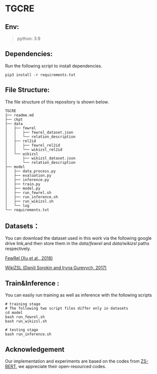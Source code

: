 # TGCRE


## Env:

> python: 3.9


## Dependencies:

Run the following script to install dependencies.

```
pip3 install -r requirements.txt
```

## File Structure:

The file structure of this repository is shown below.

```
TGCRE
├── readme.md
├── ckpt
├── data
│   ├── fewrel
│   │   ├── fewrel_dataset.json
│   │   └── relation_description
│   ├── rel2id
│   │   ├── fewrel_rel2id
│   │   └── wikizsl_rel2id
│   └── wikizsl
│       ├── wikizsl_dataset.json
│       └── relation_description
├── model
│   ├── data_process.py
│   ├── evaluation.py
│   ├── inference.py
│   ├── train.py
│   ├── model.py
│   ├── run_fewrel.sh
│   ├── run_inference.sh
│   ├── run_wikizsl.sh
│   └── log
└── requirements.txt
```

## Datasets：

You can download the dataset used in this work via the following google drive link,and then store them in the *data/fewrel* and *data/wikizsl* paths respectively.

[FewRel (Xu et al., 2018)](https://drive.google.com/file/d/1PgSTaEEUxsE-9lhQan3Yj91pzLhxv7cT/view?usp=sharing)

[WikiZSL (Daniil Sorokin and Iryna Gurevych, 2017)](https://drive.google.com/file/d/1kGmhlpTTq8UmIUPZ2CSIruWWsi_l_ERH/view?usp=share_link)

## Train&Inference :

You can easily run training as well as inference with the following scripts

```
# training stage
# The following two script files differ only in datasets
cd model
bash run_fewrel.sh
bash run_wikizsl.sh

# testing stage
bash run_inference.sh
```

## Acknowledgement

Our implementation and experiments are based on the codes from [ZS-BERT](https://github.com/dinobby/ZS-BERT), we appreciate their open-resourced codes.


